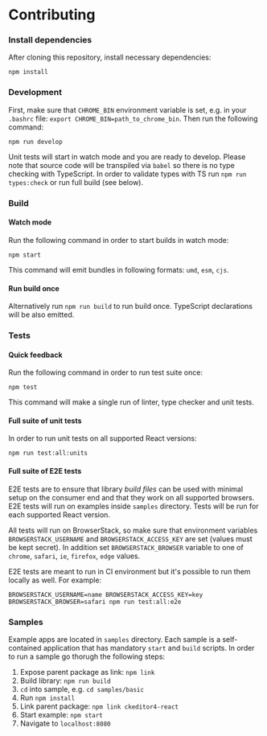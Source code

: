 # Contributing

### Install dependencies

After cloning this repository, install necessary dependencies:

```
npm install
```

### Development

First, make sure that `CHROME_BIN` environment variable is set, e.g. in your `.bashrc` file: `export CHROME_BIN=path_to_chrome_bin`. Then run the following command:

```
npm run develop
```

Unit tests will start in watch mode and you are ready to develop. Please note that source code will be transpiled via `babel` so there is no type checking with TypeScript. In order to validate types with TS run `npm run types:check` or run full build (see below).

### Build

#### Watch mode

Run the following command in order to start builds in watch mode:

```
npm start
```

This command will emit bundles in following formats: `umd`, `esm`, `cjs`.

#### Run build once

Alternatively run `npm run build` to run build once. TypeScript declarations will be also emitted.

### Tests

#### Quick feedback

Run the following command in order to run test suite once:

```
npm test
```

This command will make a single run of linter, type checker and unit tests.

#### Full suite of unit tests

In order to run unit tests on all supported React versions:

```
npm run test:all:units
```

#### Full suite of E2E tests

E2E tests are to ensure that library _build files_ can be used with minimal setup on the consumer end and that they work on all supported browsers. E2E tests will run on examples inside `samples` directory. Tests will be run for each supported React version.

All tests will run on BrowserStack, so make sure that environment variables `BROWSERSTACK_USERNAME` and `BROWSERSTACK_ACCESS_KEY` are set (values must be kept secret). In addition set `BROWSERSTACK_BROWSER` variable to one of `chrome`, `safari`, `ie`, `firefox`, `edge` values.

E2E tests are meant to run in CI environment but it's possible to run them locally as well. For example:

```
BROWSERSTACK_USERNAME=name BROWSERSTACK_ACCESS_KEY=key BROWSERSTACK_BROWSER=safari npm run test:all:e2e
```

### Samples

Example apps are located in `samples` directory. Each sample is a self-contained application that has mandatory `start` and `build` scripts. In order to run a sample go thorugh the following steps:

1. Expose parent package as link: `npm link`
2. Build library: `npm run build`
3. `cd` into sample, e.g. `cd samples/basic`
4. Run `npm install`
5. Link parent package: `npm link ckeditor4-react`
6. Start example: `npm start`
7. Navigate to `localhost:8080`
